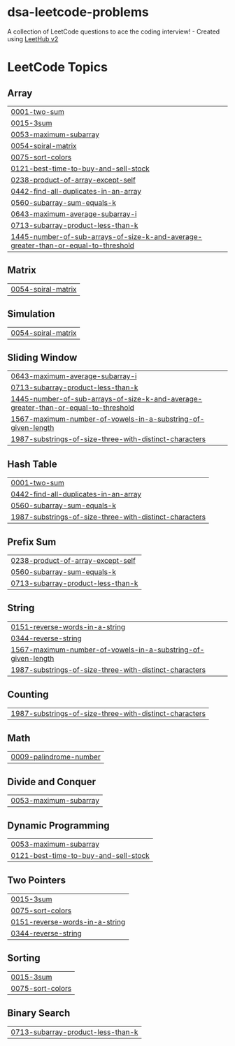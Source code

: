 # dsa-leetcode-problems
A collection of LeetCode questions to ace the coding interview! - Created using [LeetHub v2](https://github.com/arunbhardwaj/LeetHub-2.0)

<!---LeetCode Topics Start-->
# LeetCode Topics
## Array
|  |
| ------- |
| [0001-two-sum](https://github.com/tarunvelagala/dsa-leetcode-problems/tree/master/0001-two-sum) |
| [0015-3sum](https://github.com/tarunvelagala/dsa-leetcode-problems/tree/master/0015-3sum) |
| [0053-maximum-subarray](https://github.com/tarunvelagala/dsa-leetcode-problems/tree/master/0053-maximum-subarray) |
| [0054-spiral-matrix](https://github.com/tarunvelagala/dsa-leetcode-problems/tree/master/0054-spiral-matrix) |
| [0075-sort-colors](https://github.com/tarunvelagala/dsa-leetcode-problems/tree/master/0075-sort-colors) |
| [0121-best-time-to-buy-and-sell-stock](https://github.com/tarunvelagala/dsa-leetcode-problems/tree/master/0121-best-time-to-buy-and-sell-stock) |
| [0238-product-of-array-except-self](https://github.com/tarunvelagala/dsa-leetcode-problems/tree/master/0238-product-of-array-except-self) |
| [0442-find-all-duplicates-in-an-array](https://github.com/tarunvelagala/dsa-leetcode-problems/tree/master/0442-find-all-duplicates-in-an-array) |
| [0560-subarray-sum-equals-k](https://github.com/tarunvelagala/dsa-leetcode-problems/tree/master/0560-subarray-sum-equals-k) |
| [0643-maximum-average-subarray-i](https://github.com/tarunvelagala/dsa-leetcode-problems/tree/master/0643-maximum-average-subarray-i) |
| [0713-subarray-product-less-than-k](https://github.com/tarunvelagala/dsa-leetcode-problems/tree/master/0713-subarray-product-less-than-k) |
| [1445-number-of-sub-arrays-of-size-k-and-average-greater-than-or-equal-to-threshold](https://github.com/tarunvelagala/dsa-leetcode-problems/tree/master/1445-number-of-sub-arrays-of-size-k-and-average-greater-than-or-equal-to-threshold) |
## Matrix
|  |
| ------- |
| [0054-spiral-matrix](https://github.com/tarunvelagala/dsa-leetcode-problems/tree/master/0054-spiral-matrix) |
## Simulation
|  |
| ------- |
| [0054-spiral-matrix](https://github.com/tarunvelagala/dsa-leetcode-problems/tree/master/0054-spiral-matrix) |
## Sliding Window
|  |
| ------- |
| [0643-maximum-average-subarray-i](https://github.com/tarunvelagala/dsa-leetcode-problems/tree/master/0643-maximum-average-subarray-i) |
| [0713-subarray-product-less-than-k](https://github.com/tarunvelagala/dsa-leetcode-problems/tree/master/0713-subarray-product-less-than-k) |
| [1445-number-of-sub-arrays-of-size-k-and-average-greater-than-or-equal-to-threshold](https://github.com/tarunvelagala/dsa-leetcode-problems/tree/master/1445-number-of-sub-arrays-of-size-k-and-average-greater-than-or-equal-to-threshold) |
| [1567-maximum-number-of-vowels-in-a-substring-of-given-length](https://github.com/tarunvelagala/dsa-leetcode-problems/tree/master/1567-maximum-number-of-vowels-in-a-substring-of-given-length) |
| [1987-substrings-of-size-three-with-distinct-characters](https://github.com/tarunvelagala/dsa-leetcode-problems/tree/master/1987-substrings-of-size-three-with-distinct-characters) |
## Hash Table
|  |
| ------- |
| [0001-two-sum](https://github.com/tarunvelagala/dsa-leetcode-problems/tree/master/0001-two-sum) |
| [0442-find-all-duplicates-in-an-array](https://github.com/tarunvelagala/dsa-leetcode-problems/tree/master/0442-find-all-duplicates-in-an-array) |
| [0560-subarray-sum-equals-k](https://github.com/tarunvelagala/dsa-leetcode-problems/tree/master/0560-subarray-sum-equals-k) |
| [1987-substrings-of-size-three-with-distinct-characters](https://github.com/tarunvelagala/dsa-leetcode-problems/tree/master/1987-substrings-of-size-three-with-distinct-characters) |
## Prefix Sum
|  |
| ------- |
| [0238-product-of-array-except-self](https://github.com/tarunvelagala/dsa-leetcode-problems/tree/master/0238-product-of-array-except-self) |
| [0560-subarray-sum-equals-k](https://github.com/tarunvelagala/dsa-leetcode-problems/tree/master/0560-subarray-sum-equals-k) |
| [0713-subarray-product-less-than-k](https://github.com/tarunvelagala/dsa-leetcode-problems/tree/master/0713-subarray-product-less-than-k) |
## String
|  |
| ------- |
| [0151-reverse-words-in-a-string](https://github.com/tarunvelagala/dsa-leetcode-problems/tree/master/0151-reverse-words-in-a-string) |
| [0344-reverse-string](https://github.com/tarunvelagala/dsa-leetcode-problems/tree/master/0344-reverse-string) |
| [1567-maximum-number-of-vowels-in-a-substring-of-given-length](https://github.com/tarunvelagala/dsa-leetcode-problems/tree/master/1567-maximum-number-of-vowels-in-a-substring-of-given-length) |
| [1987-substrings-of-size-three-with-distinct-characters](https://github.com/tarunvelagala/dsa-leetcode-problems/tree/master/1987-substrings-of-size-three-with-distinct-characters) |
## Counting
|  |
| ------- |
| [1987-substrings-of-size-three-with-distinct-characters](https://github.com/tarunvelagala/dsa-leetcode-problems/tree/master/1987-substrings-of-size-three-with-distinct-characters) |
## Math
|  |
| ------- |
| [0009-palindrome-number](https://github.com/tarunvelagala/dsa-leetcode-problems/tree/master/0009-palindrome-number) |
## Divide and Conquer
|  |
| ------- |
| [0053-maximum-subarray](https://github.com/tarunvelagala/dsa-leetcode-problems/tree/master/0053-maximum-subarray) |
## Dynamic Programming
|  |
| ------- |
| [0053-maximum-subarray](https://github.com/tarunvelagala/dsa-leetcode-problems/tree/master/0053-maximum-subarray) |
| [0121-best-time-to-buy-and-sell-stock](https://github.com/tarunvelagala/dsa-leetcode-problems/tree/master/0121-best-time-to-buy-and-sell-stock) |
## Two Pointers
|  |
| ------- |
| [0015-3sum](https://github.com/tarunvelagala/dsa-leetcode-problems/tree/master/0015-3sum) |
| [0075-sort-colors](https://github.com/tarunvelagala/dsa-leetcode-problems/tree/master/0075-sort-colors) |
| [0151-reverse-words-in-a-string](https://github.com/tarunvelagala/dsa-leetcode-problems/tree/master/0151-reverse-words-in-a-string) |
| [0344-reverse-string](https://github.com/tarunvelagala/dsa-leetcode-problems/tree/master/0344-reverse-string) |
## Sorting
|  |
| ------- |
| [0015-3sum](https://github.com/tarunvelagala/dsa-leetcode-problems/tree/master/0015-3sum) |
| [0075-sort-colors](https://github.com/tarunvelagala/dsa-leetcode-problems/tree/master/0075-sort-colors) |
## Binary Search
|  |
| ------- |
| [0713-subarray-product-less-than-k](https://github.com/tarunvelagala/dsa-leetcode-problems/tree/master/0713-subarray-product-less-than-k) |
<!---LeetCode Topics End-->
